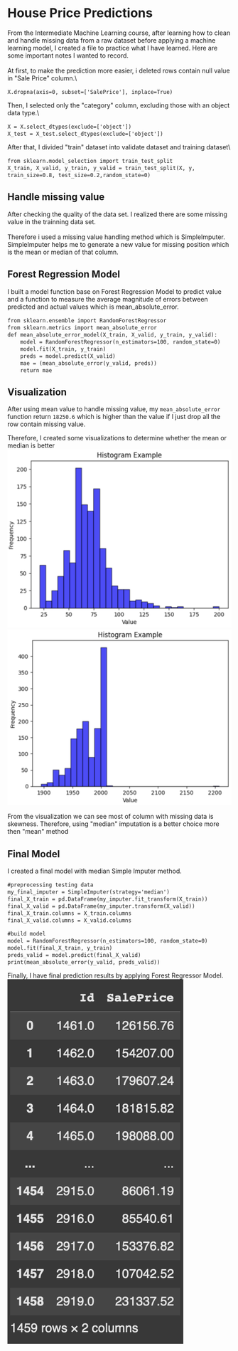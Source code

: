 # House Price Predictions
From the Intermediate Machine Learning course, after learning how to clean and handle missing data from a raw dataset before applying a machine learning model, I created a file to practice what I have learned. Here are some important notes I wanted to record.\
\
At first, to make the prediction more easier, i deleted rows contain null value in "Sale Price" column.\
```
X.dropna(axis=0, subset=['SalePrice'], inplace=True)
```
Then, I selected only the "category" column, excluding those with an object data type.\
```
X = X.select_dtypes(exclude=['object'])
X_test = X_test.select_dtypes(exclude=['object'])
```
After that, I divided "train" dataset into validate dataset and training dataset\
```
from sklearn.model_selection import train_test_split
X_train, X_valid, y_train, y_valid = train_test_split(X, y, train_size=0.8, test_size=0.2,random_state=0)
```

## Handle missing value
After checking the quality of the data set. I realized there are some missing value in the trainning data set. \
\
Therefore i used a missing value handling method which is SimpleImputer. SimpleImputer helps me to generate a new value for missing position which is the mean or median of that column. 

## Forest Regression Model
I built a model function base on Forest Regression Model to predict value and a function to measure the average magnitude of errors between predicted and actual values which is mean_absolute_error. 
```
from sklearn.ensemble import RandomForestRegressor
from sklearn.metrics import mean_absolute_error
def mean_absolute_error_model(X_train, X_valid, y_train, y_valid):
    model = RandomForestRegressor(n_estimators=100, random_state=0)
    model.fit(X_train, y_train)
    preds = model.predict(X_valid)
    mae = (mean_absolute_error(y_valid, preds))
    return mae
```

## Visualization
After using mean value to handle missing value, my ```mean_absolute_error``` function return ```18250.6``` which is higher than the value if I just drop all the row contain missing value.

Therefore, I created some visualizations to determine whether the mean or median is better
\
![image alt](https://github.com/giabaow/house-price-prediction/blob/a77d8888713765a8fcf2427317f8b5fb0dca6fd3/img1.png)
![image alt](https://github.com/giabaow/house-price-prediction/blob/8c56caf4f2aa935285a5057a18a6e0ea8c6c7ebb/img2.png)

From the visualization we can see most of column with missing data is skewness. Therefore, using "median" imputation is a better choice more then "mean" method

## Final Model
I created a final model with median Simple Imputer method.
```
#preprocessing testing data
my_final_imputer = SimpleImputer(strategy='median')
final_X_train = pd.DataFrame(my_imputer.fit_transform(X_train))
final_X_valid = pd.DataFrame(my_imputer.transform(X_valid))
final_X_train.columns = X_train.columns
final_X_valid.columns = X_valid.columns
```
```
#build model
model = RandomForestRegressor(n_estimators=100, random_state=0)
model.fit(final_X_train, y_train)
preds_valid = model.predict(final_X_valid)
print(mean_absolute_error(y_valid, preds_valid))
```
Finally, I have final prediction results by applying Forest Regressor Model. \
![image alt](https://github.com/giabaow/house-price-prediction/blob/8cafa6217fffab5a7352c825d3f80c5e9e0c7185/img3.png)








